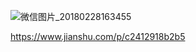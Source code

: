 
![微信图片_20180228163455]($res/%E5%BE%AE%E4%BF%A1%E5%9B%BE%E7%89%87_20180228163455.png)

https://www.jianshu.com/p/c2412918b2b5
